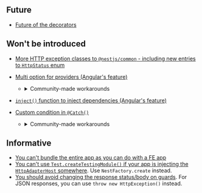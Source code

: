 ## Future

- [Future of the decorators](https://github.com/nestjs/nest/issues/10959#issuecomment-1406131938)

## Won't be introduced

- [More HTTP exception classes to `@nestjs/common` - including new entries to `HttpStatus` enum](https://github.com/nestjs/nest/issues/6657#issuecomment-799214959)

- [Multi option for providers (Angular's feature)](https://github.com/nestjs/nest/issues/770#issuecomment-1412029060)

  - <details><summary>Community-made workarounds</summary>

    1. https://dev.to/micalevisk/nestjs-tip-multi-value-providers-almost-like-multi-from-angular-1c63
    2. https://github.com/Sikora00/multi

    </details>

- [`inject()` function to inject dependencies (Angular's feature)](https://github.com/nestjs/nest/issues/10586#issuecomment-1324707932)

- [Custom condition in `@Catch()`](https://github.com/nestjs/nest/issues/4516)
  - <details><summary>Community-made workarounds</summary>

    1. https://dev.to/micalevisk/nestjs-tip-fine-grained-exception-filtering-for-the-same-exception-class-5ha5

    </details>

## Informative

- [You can't bundle the entire app as you can do with a FE app](https://github.com/nestjs/nest/issues/1706#issuecomment-579248915)
- [You can't use `Test.createTestingModule()` if your app is injecting the `HttpAdapterHost` somewhere](https://github.com/nestjs/nest/issues/8076#issuecomment-926542597). Use `NestFactory.create` instead.
- [You should avoid changing the response status/body on guards](https://github.com/nestjs/docs.nestjs.com/issues/3116#issuecomment-2424888188). For JSON responses, you can use `throw new HttpException()` instead.
